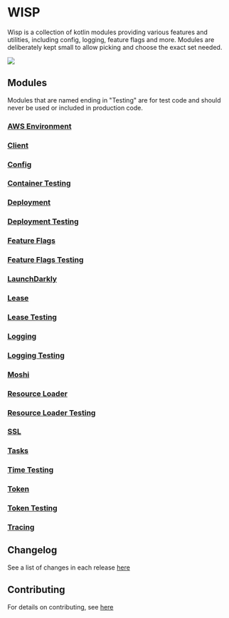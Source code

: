 # WISP

Wisp is a collection of kotlin modules providing various features and utilities, including config, logging, feature
flags and more. Modules are deliberately kept small to allow picking and choose the exact set needed.

[<img src="https://img.shields.io/maven-central/v/app.cash.wisp/wisp-bom.svg?label=latest%20release"/>](http://search.maven.org/#search%7Cga%7C1%7Capp.cash.wisp)

## Modules

Modules that are named ending in "Testing" are for test code and should never be used or included in production code.

### [AWS Environment](wisp-aws-environment/README.md)

### [Client](wisp-client/README.md)

### [Config](wisp-config/README.md)

### [Container Testing](wisp-containers-testing/README.md)

### [Deployment](wisp-deployment/README.md)

### [Deployment Testing](wisp-deployment-testing/README.md)

### [Feature Flags](wisp-feature/README.md)

### [Feature Flags Testing](wisp-feature-testing/README.md)

### [LaunchDarkly](wisp-launchdarkly/README.md)

### [Lease](wisp-lease/README.md)

### [Lease Testing](wisp-lease-testing/README.md)

### [Logging](wisp-logging/README.md)

### [Logging Testing](wisp-logging-testing/README.md)

### [Moshi](wisp-moshi/README.md)

### [Resource Loader](wisp-resource-loader/README.md)

### [Resource Loader Testing](wisp-resource-loader-testing/README.md)

### [SSL](wisp-ssl/README.md)

### [Tasks](wisp-task/README.md)

### [Time Testing](wisp-time-testing/README.md)

### [Token](wisp-token/README.md)

### [Token Testing](wisp-token-testing/README.md)

### [Tracing](wisp-tracing/README.md)

## Changelog

See a list of changes in each release [here](CHANGELOG.md)

## Contributing

For details on contributing, see [here](CONTRIBUTING.md)
